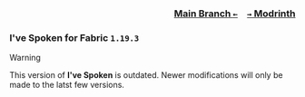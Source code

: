### <p align=right>[Main Branch `←`](https://github.com/KrLite/Mod.Ive-Spoken)&emsp;[`→` Modrinth](https://modrinth.com/mod/ive-spoken)</p>

### I've Spoken for Fabric `1.19.3`

> [!WARNING]
> This version of **I've Spoken** is outdated. Newer modifications will only be made to the latst few versions.
